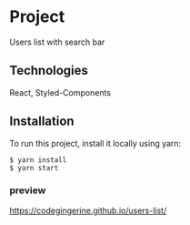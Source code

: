 # Project
Users list with search bar
## Technologies
React, Styled-Components
## Installation
To run this project, install it locally using yarn:

```
$ yarn install
$ yarn start
```
### preview
https://codegingerine.github.io/users-list/